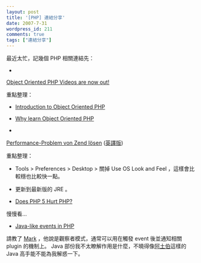 ```yaml
---
layout: post
title: '[PHP] 連結分享'
date: 2007-7-31
wordpress_id: 211
comments: true
tags: ["連結分享"]
---
```


最近太忙，記幾個 PHP 相關連結先：

*

[Object Oriented PHP Videos are now out!](http://www.killerphp.com/articles/object-oriented-php-videos/)

重點整理：

* [Introduction to Object Oriented PHP](http://www.killerphp.com/videos/oop_php_introduction/01_oop_php_introduction.html)
* [Why learn Object Oriented PHP](http://www.killerphp.com/videos/oop_why_learn_oop/why_learn_oop.html)


*
[Performance-Problem von Zend lösen](http://labuschin.com/journal/software-tools-downloads/performance_problem-von-zend-loesen) ([英譯版](http://64.233.179.104/translate_c?hl=en&amp;langpair=de%7Cen&amp;u=http://labuschin.com/journal/software-tools-downloads/performance_problem-von-zend-loesen))

重點整理：

* Tools > Preferences > Desktop > 關掉 Use OS Look and Feel ，這樣會比較穩也比較快一點。
* 更新到最新版的 JRE 。


* [Does PHP 5 Hurt PHP?](http://sandro.groganz.com/weblog/2007/07/30/does-php-5-hurt-php/)

慢慢看...

* [Java-like events in PHP](http://www.alexatnet.com/node/29)

請教了 [Mark](http://blog.markplace.net/) ，他說是觀察者模式，通常可以用在觸發 event 後並通知相關 plugin 的機制上。 Java 部份我不太瞭解作用是什麼，不曉得像[阿土伯](http://racklin.blogspot.com/)這樣的 Java 高手能不能為我解惑一下。


